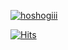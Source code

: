 [![hoshogiii](http://mazassumnida.wtf/api/v2/generate_badge?boj=hoshogiii)](https://solved.ac/hoshogiii)

<!--
**hoshogi/hoshogi** is a ✨ _special_ ✨ repository because its `README.md` (this file) appears on your GitHub profile.

Here are some ideas to get you started:

- 🔭 I’m currently working on ...
- 🌱 I’m currently learning ...
- 👯 I’m looking to collaborate on ...
- 🤔 I’m looking for help with ...
- 💬 Ask me about ...
- 📫 How to reach me: ...
- 😄 Pronouns: ...
- ⚡ Fun fact: ...
-->
[![Hits](https://hits.seeyoufarm.com/api/count/incr/badge.svg?url=https%3A%2F%2Fgithub.com%2Fhoshogi&count_bg=%2379C83D&title_bg=%23555555&icon=evernote.svg&icon_color=%23E7E7E7&title=hits&edge_flat=false)](https://hits.seeyoufarm.com)
